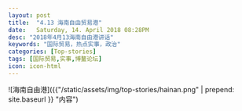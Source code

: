 ```yaml
---
layout: post
title:  "4.13 海南自由贸易港"
date:   Saturday, 14. April 2018 08:28PM 
desc: "2018年4月13海南自由港讲话"
keywords: "国际贸易，热点实事，政治"
categories: [Top-stories]
tags: [国际贸易,实事,博鳌论坛]
icon: icon-html
---
```

![海南自由港]({{"/static/assets/img/top-stories/hainan.png" | prepend: site.baseurl }} "内容")  

